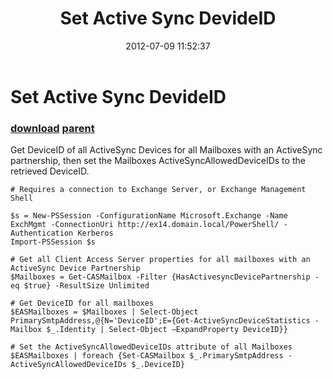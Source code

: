 ﻿---
pid:            3506
parent:         3505
children:       
poster:         thomas torggler
title:          Set Active Sync DevideID
date:           2012-07-09 11:52:37
description:    Get DeviceID of all ActiveSync Devices for all Mailboxes with an ActiveSync partnership, then set the Mailboxes ActiveSyncAllowedDeviceIDs to the retrieved DeviceID.
format:         posh
---

# Set Active Sync DevideID

### [download](3506.ps1) [parent](3505.md) 

Get DeviceID of all ActiveSync Devices for all Mailboxes with an ActiveSync partnership, then set the Mailboxes ActiveSyncAllowedDeviceIDs to the retrieved DeviceID.

```posh
# Requires a connection to Exchange Server, or Exchange Management Shell

$s = New-PSSession -ConfigurationName Microsoft.Exchange -Name ExchMgmt -ConnectionUri http://ex14.domain.local/PowerShell/ -Authentication Kerberos
Import-PSSession $s

# Get all Client Access Server properties for all mailboxes with an ActiveSync Device Partnership
$Mailboxes = Get-CASMailbox -Filter {HasActivesyncDevicePartnership -eq $true} -ResultSize Unlimited

# Get DeviceID for all mailboxes
$EASMailboxes = $Mailboxes | Select-Object PrimarySmtpAddress,@{N='DeviceID';E={Get-ActiveSyncDeviceStatistics -Mailbox $_.Identity | Select-Object –ExpandProperty DeviceID}}

# Set the ActiveSyncAllowedDeviceIDs attribute of all Mailboxes
$EASMailboxes | foreach {Set-CASMailbox $_.PrimarySmtpAddress -ActiveSyncAllowedDeviceIDs $_.DeviceID}
```
